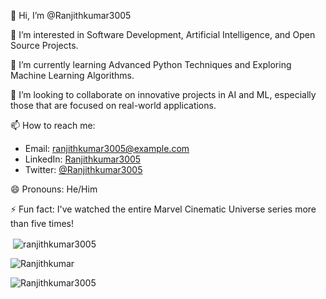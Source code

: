 👋 Hi, I’m @Ranjithkumar3005

👀 I’m interested in Software Development, Artificial Intelligence, and Open Source Projects.

🌱 I’m currently learning Advanced Python Techniques and Exploring Machine Learning Algorithms.

💞️ I’m looking to collaborate on innovative projects in AI and ML, especially those that are focused on real-world applications.

📫 How to reach me:
- Email: ranjithkumar3005@example.com
- LinkedIn: [Ranjithkumar3005](https://www.linkedin.com/in/ranjithkumar3005/)
- Twitter: [@Ranjithkumar3005](https://twitter.com/Ranjithkumar3005)

😄 Pronouns: He/Him

⚡ Fun fact: I've watched the entire Marvel Cinematic Universe series more than five times!

<p>&nbsp;<img align="center" src="https://github-readme-stats.vercel.app/api?username=ranjithkumar3005&show_icons=true&locale=en" alt="ranjithkumar3005" /></p>

<p align="left"> <img src="https://komarev.com/ghpvc/?username=Ranjithkumar3005&label=Profile%20views&color=0e75b6&style=flat" alt="Ranjithkumar" /> </p>

<p><img align="center" src="https://github-readme-streak-stats.herokuapp.com/?user=Ranjithkumar3005&" alt="Ranjithkumar3005" /></p>

<!---
Ranjithkumar3005/Ranjithkumar3005 is a ✨ special ✨ repository because its `README.md` (this file) appears on your GitHub profile.
You can click the Preview link to take a look at your changes.
--->
